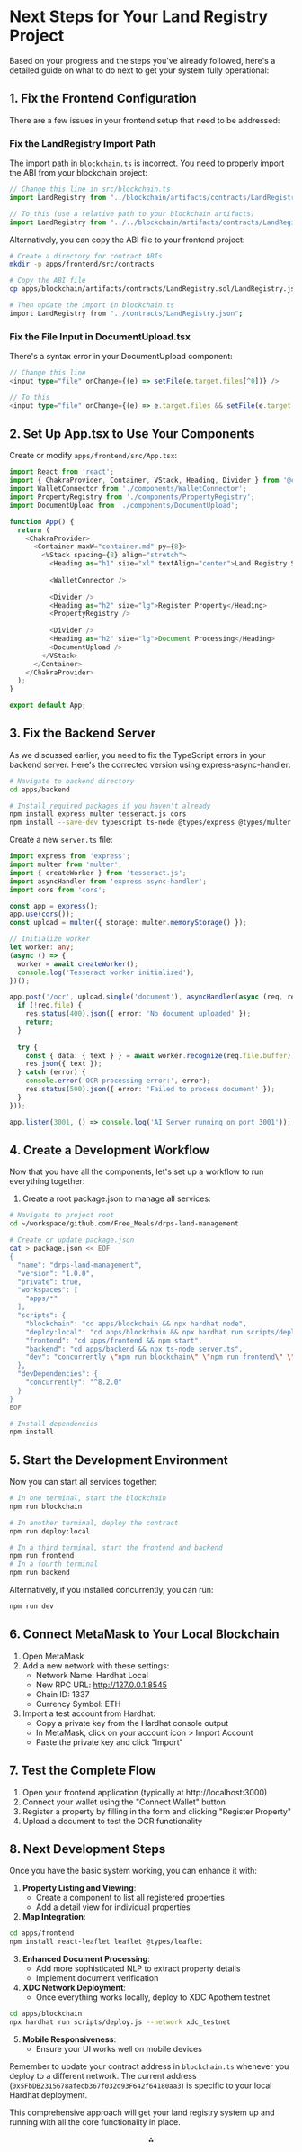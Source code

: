 # Next Steps for Your Land Registry Project

Based on your progress and the steps you've already followed, here's a detailed guide on what to do next to get your system fully operational:

## 1. Fix the Frontend Configuration

There are a few issues in your frontend setup that need to be addressed:

### Fix the LandRegistry Import Path

The import path in `blockchain.ts` is incorrect. You need to properly import the ABI from your blockchain project:

```typescript
// Change this line in src/blockchain.ts
import LandRegistry from "../blockchain/artifacts/contracts/LandRegistry.sol/LandRegistry.json";

// To this (use a relative path to your blockchain artifacts)
import LandRegistry from "../../blockchain/artifacts/contracts/LandRegistry.sol/LandRegistry.json";
```

Alternatively, you can copy the ABI file to your frontend project:

```bash
# Create a directory for contract ABIs
mkdir -p apps/frontend/src/contracts

# Copy the ABI file
cp apps/blockchain/artifacts/contracts/LandRegistry.sol/LandRegistry.json apps/frontend/src/contracts/

# Then update the import in blockchain.ts
import LandRegistry from "../contracts/LandRegistry.json";
```


### Fix the File Input in DocumentUpload.tsx

There's a syntax error in your DocumentUpload component:

```typescript
// Change this line
<input type="file" onChange={(e) => setFile(e.target.files[^0])} />

// To this
<input type="file" onChange={(e) => e.target.files && setFile(e.target.files[^0])} />
```


## 2. Set Up App.tsx to Use Your Components

Create or modify `apps/frontend/src/App.tsx`:

```typescript
import React from 'react';
import { ChakraProvider, Container, VStack, Heading, Divider } from '@chakra-ui/react';
import WalletConnector from './components/WalletConnector';
import PropertyRegistry from './components/PropertyRegistry';
import DocumentUpload from './components/DocumentUpload';

function App() {
  return (
    <ChakraProvider>
      <Container maxW="container.md" py={8}>
        <VStack spacing={8} align="stretch">
          <Heading as="h1" size="xl" textAlign="center">Land Registry System</Heading>
          
          <WalletConnector />
          
          <Divider />
          <Heading as="h2" size="lg">Register Property</Heading>
          <PropertyRegistry />
          
          <Divider />
          <Heading as="h2" size="lg">Document Processing</Heading>
          <DocumentUpload />
        </VStack>
      </Container>
    </ChakraProvider>
  );
}

export default App;
```


## 3. Fix the Backend Server

As we discussed earlier, you need to fix the TypeScript errors in your backend server. Here's the corrected version using express-async-handler:

```bash
# Navigate to backend directory
cd apps/backend

# Install required packages if you haven't already
npm install express multer tesseract.js cors
npm install --save-dev typescript ts-node @types/express @types/multer @types/node @types/cors express-async-handler
```

Create a new `server.ts` file:

```typescript
import express from 'express';
import multer from 'multer';
import { createWorker } from 'tesseract.js';
import asyncHandler from 'express-async-handler';
import cors from 'cors';

const app = express();
app.use(cors());
const upload = multer({ storage: multer.memoryStorage() });

// Initialize worker
let worker: any;
(async () => {
  worker = await createWorker();
  console.log('Tesseract worker initialized');
})();

app.post('/ocr', upload.single('document'), asyncHandler(async (req, res) => {
  if (!req.file) {
    res.status(400).json({ error: 'No document uploaded' });
    return;
  }
  
  try {
    const { data: { text } } = await worker.recognize(req.file.buffer);
    res.json({ text });
  } catch (error) {
    console.error('OCR processing error:', error);
    res.status(500).json({ error: 'Failed to process document' });
  }
}));

app.listen(3001, () => console.log('AI Server running on port 3001'));
```


## 4. Create a Development Workflow

Now that you have all the components, let's set up a workflow to run everything together:

1. Create a root package.json to manage all services:
```bash
# Navigate to project root
cd ~/workspace/github.com/Free_Meals/drps-land-management

# Create or update package.json
cat > package.json << EOF
{
  "name": "drps-land-management",
  "version": "1.0.0",
  "private": true,
  "workspaces": [
    "apps/*"
  ],
  "scripts": {
    "blockchain": "cd apps/blockchain && npx hardhat node",
    "deploy:local": "cd apps/blockchain && npx hardhat run scripts/deploy.js --network localhost",
    "frontend": "cd apps/frontend && npm start",
    "backend": "cd apps/backend && npx ts-node server.ts",
    "dev": "concurrently \"npm run blockchain\" \"npm run frontend\" \"npm run backend\""
  },
  "devDependencies": {
    "concurrently": "^8.2.0"
  }
}
EOF

# Install dependencies
npm install
```


## 5. Start the Development Environment

Now you can start all services together:

```bash
# In one terminal, start the blockchain
npm run blockchain

# In another terminal, deploy the contract
npm run deploy:local

# In a third terminal, start the frontend and backend
npm run frontend
# In a fourth terminal
npm run backend
```

Alternatively, if you installed concurrently, you can run:

```bash
npm run dev
```


## 6. Connect MetaMask to Your Local Blockchain

1. Open MetaMask
2. Add a new network with these settings:
    - Network Name: Hardhat Local
    - New RPC URL: http://127.0.0.1:8545
    - Chain ID: 1337
    - Currency Symbol: ETH
3. Import a test account from Hardhat:
    - Copy a private key from the Hardhat console output
    - In MetaMask, click on your account icon > Import Account
    - Paste the private key and click "Import"

## 7. Test the Complete Flow

1. Open your frontend application (typically at http://localhost:3000)
2. Connect your wallet using the "Connect Wallet" button
3. Register a property by filling in the form and clicking "Register Property"
4. Upload a document to test the OCR functionality

## 8. Next Development Steps

Once you have the basic system working, you can enhance it with:

1. **Property Listing and Viewing**:
    - Create a component to list all registered properties
    - Add a detail view for individual properties
2. **Map Integration**:

```bash
cd apps/frontend
npm install react-leaflet leaflet @types/leaflet
```

3. **Enhanced Document Processing**:
    - Add more sophisticated NLP to extract property details
    - Implement document verification
4. **XDC Network Deployment**:
    - Once everything works locally, deploy to XDC Apothem testnet

```bash
cd apps/blockchain
npx hardhat run scripts/deploy.js --network xdc_testnet
```

5. **Mobile Responsiveness**:
    - Ensure your UI works well on mobile devices

Remember to update your contract address in `blockchain.ts` whenever you deploy to a different network. The current address (`0x5FbDB2315678afecb367f032d93F642f64180aa3`) is specific to your local Hardhat deployment.

This comprehensive approach will get your land registry system up and running with all the core functionality in place.

<div style="text-align: center">⁂</div>

[^1]: paste.txt
